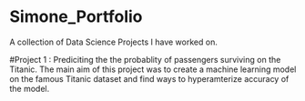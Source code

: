 # Simone_Portfolio
A collection of Data Science Projects I have worked on.

#Project 1 : Prediciting the the probablity of passengers surviving on the Titanic.
The main aim of this project was to create a machine learning model on the famous Titanic dataset and find ways to hyperamterize accuracy of the model.
